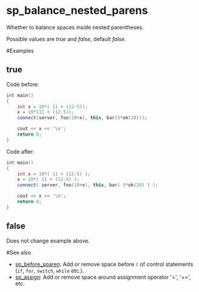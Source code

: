 # sp_balance_nested_parens

Whether to balance spaces inside nested parentheses.

Possible values are _true_ and _false_, default _false_.

#Examples

## true
Code before:
```cpp
int main()
{
	int x = 10*( 11 + (12-5));
	x = 10*(11 + (12-5));
	connect(server, foo(10+x), this, bar(5*ok(20)));

	cout << x << '\n';
	return 0;
}
```

Code after:
```cpp
int main()
{
	int x = 10*( 11 + (12-5) );
	x = 10*( 11 + (12-5) );
	connect( server, foo(10+x), this, bar( 5*ok(20) ) );

	cout << x << '\n';
	return 0;
}
```

## false

Does not change example above.

#See also
* [sp_before_sparen](sp_before_sparen.md): Add or remove space before `(` of control statements (`if`, `for`, `switch`, `while` etc.).
* [sp_assign](sp_assign.md): Add or remove space around assignment operator '=', '+=', etc.
